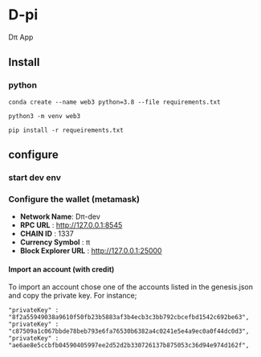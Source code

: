 # D-pi
Dπ App

## Install

### python 

```
conda create --name web3 python=3.8 --file requirements.txt
```

```
python3 -m venv web3
```

```
pip install -r requeirements.txt 
```

## configure

### start dev env


### Configure the wallet (metamask)

 - **Network Name**: Dπ-dev
 - **RPC URL** : http://127.0.0.1:8545
 - **CHAIN ID** : 1337
 - **Currency Symbol** : π 
 - **Block Explorer URL** : http://127.0.0.1:25000

#### Import an account (with credit)

To import an account chose one of the accounts listed in the genesis.json and copy the private key. For instance;

```
"privateKey" : "8f2a55949038a9610f50fb23b5883af3b4ecb3c3bb792cbcefbd1542c692be63",
"privateKey" : "c87509a1c067bbde78beb793e6fa76530b6382a4c0241e5e4a9ec0a0f44dc0d3",
"privateKey" : "ae6ae8e5ccbfb04590405997ee2d52d2b330726137b875053c36d94e974d162f",
```